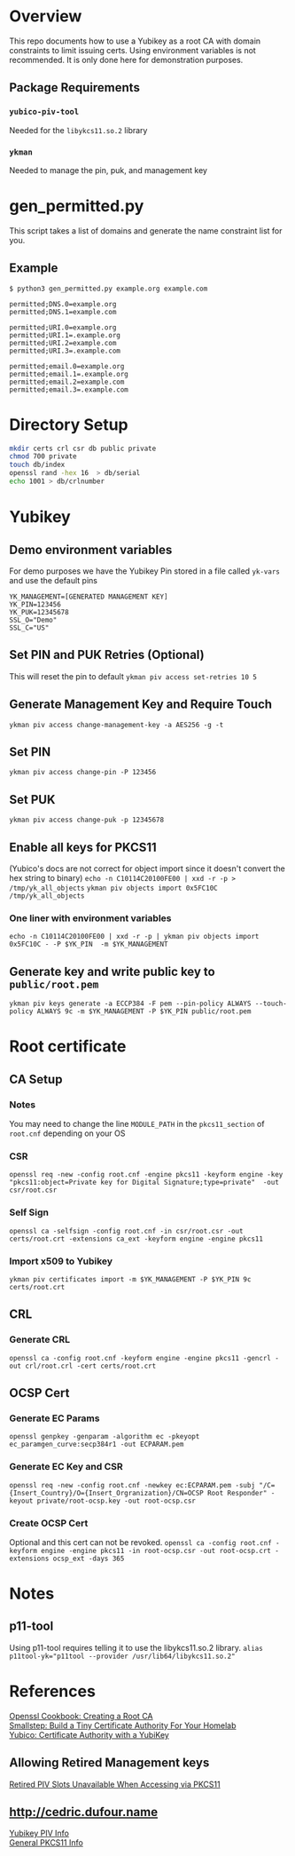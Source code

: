 # Overview
This repo documents how to use a Yubikey as a root CA with domain constraints to limit issuing certs.
Using environment variables is not recommended. It is only done here for demonstration purposes.

## Package Requirements
### `yubico-piv-tool`
Needed for the `libykcs11.so.2` library

### `ykman`
Needed to manage the pin, puk, and management key

# gen\_permitted.py
This script takes a list of domains and generate the name constraint list for you.
## Example
`$ python3 gen_permitted.py example.org example.com`

```
permitted;DNS.0=example.org
permitted;DNS.1=example.com

permitted;URI.0=example.org
permitted;URI.1=.example.org
permitted;URI.2=example.com
permitted;URI.3=.example.com

permitted;email.0=example.org
permitted;email.1=.example.org
permitted;email.2=example.com
permitted;email.3=.example.com
```

# Directory Setup
```sh
mkdir certs crl csr db public private
chmod 700 private
touch db/index
openssl rand -hex 16  > db/serial
echo 1001 > db/crlnumber
```

# Yubikey
## Demo environment variables
For demo purposes we have the Yubikey Pin stored in a file called `yk-vars` and use the default pins
```
YK_MANAGEMENT=[GENERATED MANAGEMENT KEY]
YK_PIN=123456
YK_PUK=12345678
SSL_O="Demo"
SSL_C="US"
```
## Set PIN and PUK Retries (Optional)
This will reset the pin to default
`ykman piv access set-retries 10 5`

## Generate Management Key and Require Touch
`ykman piv access change-management-key -a AES256 -g -t`

## Set PIN
`ykman piv access change-pin -P 123456`

## Set PUK
`ykman piv access change-puk -p 12345678`

## Enable all keys for PKCS11
(Yubico's docs are not correct for object import since it doesn't convert the hex string to binary)
`echo -n C10114C20100FE00 | xxd -r -p > /tmp/yk_all_objects`
`ykman piv objects import 0x5FC10C /tmp/yk_all_objects`
### One liner with environment variables
`echo -n C10114C20100FE00 | xxd -r -p | ykman piv objects import 0x5FC10C - -P $YK_PIN  -m $YK_MANAGEMENT`

## Generate key and write public key to `public/root.pem`
`ykman piv keys generate -a ECCP384 -F pem --pin-policy ALWAYS --touch-policy ALWAYS 9c -m $YK_MANAGEMENT -P $YK_PIN public/root.pem`

# Root certificate
## CA Setup
### Notes
You may need to change the line `MODULE_PATH` in the `pkcs11_section` of `root.cnf` depending on your OS

### CSR
`openssl req -new -config root.cnf -engine pkcs11 -keyform engine -key "pkcs11:object=Private key for Digital Signature;type=private"  -out csr/root.csr`

### Self Sign
`openssl ca -selfsign -config root.cnf -in csr/root.csr -out certs/root.crt -extensions ca_ext -keyform engine -engine pkcs11`

### Import x509 to Yubikey
`ykman piv certificates import -m $YK_MANAGEMENT -P $YK_PIN 9c certs/root.crt`

## CRL
### Generate CRL
`openssl ca -config root.cnf -keyform engine -engine pkcs11 -gencrl -out crl/root.crl -cert certs/root.crt`

## OCSP Cert
### Generate EC Params
`openssl genpkey -genparam -algorithm ec -pkeyopt ec_paramgen_curve:secp384r1 -out ECPARAM.pem`

### Generate EC Key and CSR
`openssl req -new -config root.cnf -newkey ec:ECPARAM.pem -subj "/C={Insert_Country}/O={Insert_Orgranization}/CN=OCSP Root Responder" -keyout private/root-ocsp.key -out root-ocsp.csr`

### Create OCSP Cert
Optional and this cert can not be revoked.
`openssl ca -config root.cnf -keyform engine -engine pkcs11 -in root-ocsp.csr -out root-ocsp.crt -extensions ocsp_ext -days 365`

# Notes
## p11-tool
Using p11-tool requires telling it to use the libykcs11.so.2 library.
`alias p11tool-yk="p11tool --provider /usr/lib64/libykcs11.so.2"`
# References
[Openssl Cookbook: Creating a Root CA](https://www.feistyduck.com/library/openssl-cookbook/online/openssl-command-line/private-ca-creating-root.html)  
[Smallstep: Build a Tiny Certificate Authority For Your Homelab](https://smallstep.com/blog/build-a-tiny-ca-with-raspberry-pi-yubikey/)  
[Yubico: Certificate Authority with a YubiKey](https://developers.yubico.com/PIV/Guides/Certificate_authority.html)  
## Allowing Retired Management keys
[Retired PIV Slots Unavailable When Accessing via PKCS11](https://support.yubico.com/hc/en-us/articles/4585159896220-Troubleshooting-Retired-PIV-Slots-Unavailable-When-Accessing-via-PKCS11)  
## http://cedric.dufour.name
[Yubikey PIV Info](http://cedric.dufour.name/blah/IT/YubiKeyHowto.html)  
[General PKCS11 Info](http://cedric.dufour.name/blah/IT/SmartCardsHowto.html)  
